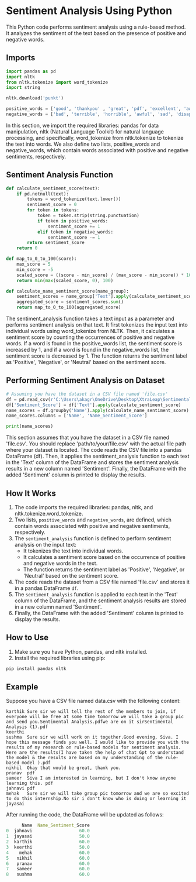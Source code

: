 # Sentiment Analysis Using Python

This Python code performs sentiment analysis using a rule-based method. It analyzes the sentiment of the text based on the presence of positive and negative words.

## Imports

```python
import pandas as pd
import nltk
from nltk.tokenize import word_tokenize
import string

nltk.download('punkt')

positive_words = ['good', 'thankyou' , 'great', 'pdf', 'excellent', 'awesome', 'happy', 'enjoying', 'excited', 'collaborative', 'productive', 'good luck', 'safe', 'joined', ':+1:', ':heart:', ':relaxed:', ':tada:']
negative_words = ['bad', 'terrible', 'horrible', 'awful', 'sad', 'disappointing', 'dreadful', 'annoying', 'frustrating', 'unpleasant', 'frustrating']

```

In this section, we import the required libraries: pandas for data manipulation, nltk (Natural Language Toolkit) for natural language processing, and specifically, word_tokenize from nltk.tokenize to tokenize the text into words. We also define two lists, positive_words and negative_words, which contain words associated with positive and negative sentiments, respectively.

## Sentiment Analysis Function

```python
def calculate_sentiment_score(text):
    if pd.notnull(text):
        tokens = word_tokenize(text.lower())
        sentiment_score = 0
        for token in tokens:
            token = token.strip(string.punctuation)
            if token in positive_words:
                sentiment_score += 1
            elif token in negative_words:
                sentiment_score -= 1
        return sentiment_score
    return 0

def map_to_0_to_100(score):
    max_score = 5
    min_score = -5
    scaled_score = ((score - min_score) / (max_score - min_score)) * 100
    return min(max(scaled_score, 0), 100)

def calculate_name_sentiment_score(name_group):
    sentiment_scores = name_group['Text'].apply(calculate_sentiment_score)
    aggregated_score = sentiment_scores.sum()
    return map_to_0_to_100(aggregated_score)
```

The sentiment_analysis function takes a text input as a parameter and performs sentiment analysis on that text. It first tokenizes the input text into individual words using word_tokenize from NLTK. Then, it calculates a sentiment score by counting the occurrences of positive and negative words. If a word is found in the positive_words list, the sentiment score is increased by 1, and if a word is found in the negative_words list, the sentiment score is decreased by 1. The function returns the sentiment label as 'Positive', 'Negative', or 'Neutral' based on the sentiment score.

## Performing Sentiment Analysis on Dataset

```python
# Assuming you have the dataset in a CSV file named 'file.csv'
df = pd.read_csv(r'C:\Users\akagr\OneDrive\Desktop\XtraLeap\Sentimental Analysis\dataset.csv')
df['Sentiment_Score'] = df['Text'].apply(calculate_sentiment_score)
name_scores = df.groupby('Name').apply(calculate_name_sentiment_score).reset_index()
name_scores.columns = ['Name', 'Name_Sentiment_Score']

print(name_scores)
```

This section assumes that you have the dataset in a CSV file named 'file.csv'. You should replace 'path/to/your/file.csv' with the actual file path where your dataset is located. The code reads the CSV file into a pandas DataFrame (df). Then, it applies the sentiment_analysis function to each text in the 'Text' column of the DataFrame and stores the sentiment analysis results in a new column named 'Sentiment'. Finally, the DataFrame with the added 'Sentiment' column is printed to display the results.

## How It Works

1. The code imports the required libraries: pandas, nltk, and nltk.tokenize.word_tokenize.
2. Two lists, `positive_words` and `negative_words`, are defined, which contain words associated with positive and negative sentiments, respectively.
3. The `sentiment_analysis` function is defined to perform sentiment analysis on the input text:
   - It tokenizes the text into individual words.
   - It calculates a sentiment score based on the occurrence of positive and negative words in the text.
   - The function returns the sentiment label as 'Positive', 'Negative', or 'Neutral' based on the sentiment score.
4. The code reads the dataset from a CSV file named 'file.csv' and stores it in a pandas DataFrame `df`.
5. The `sentiment_analysis` function is applied to each text in the 'Text' column of the DataFrame, and the sentiment analysis results are stored in a new column named 'Sentiment'.
6. Finally, the DataFrame with the added 'Sentiment' column is printed to display the results.

## How to Use

1. Make sure you have Python, pandas, and nltk installed.
2. Install the required libraries using pip:

```bash
pip install pandas nltk
```
## Example
Suppose you have a CSV file named data.csv with the following content:

```vbnet
karthik	Sure sir we will tell the rest of the members to join, if everyone will be free at some time tomorrow we will take a group pic and send you.Sentimental Analysis.pdfwe are on it sirSentimental Analysis (1).pdf
keerthi	
sushma	Sure sir we will work on it together.Good evening, Siva. I hope this message finds you well. I would like to provide you with the results of my research on rule-based models for sentiment analysis. Here are the results(I have taken the help of chat Gpt to understand the model & the results are based on my understanding of the rule-based model ).pdf
nikhil	Okay that would be great, thank you.
pranav	pdf
sameer	Siva I am interested in learning, but I don't know anyone learning this. pdf
jahnavi	pdf
mehak	Sure sir we will take group pic tomorrow and we are so excited to do this internship.No sir i don't know who is doing or learning it
jayasai	
```
After running the code, the DataFrame will be updated as follows:
```mathematica
      Name  Name_Sentiment_Score
0  jahnavi                  60.0
1  jayasai                  50.0
2  karthik                  60.0
3  keerthi                  50.0
4    mehak                  60.0
5   nikhil                  60.0
6   pranav                  60.0
7   sameer                  60.0
8   sushma                  60.0
```
